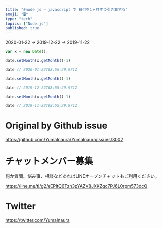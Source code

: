 ```yaml
---
title: "#node js – javascript で 日付を1ヶ月ずつ引き算する"
emoji: "🖥"
type: "tech"
topics: ["Node.js"]
published: true
---
```


2020-01-22 -> 2019-12-22 -> 2019-11-22

```js
var x = new Date();

date.setMonth(x.getMonth()-1)

date // 2020-01-22T08:55:29.971Z

date.setMonth(x.getMonth()-1)

date // 2019-12-22T08:55:29.971Z

date.setMonth(x.getMonth()-1)

date // 2019-11-22T08:55:29.971Z

```

# Original by Github issue

https://github.com/YumaInaura/YumaInaura/issues/3002








<!-- Update From Qiita API -->

# チャットメンバー募集


何か質問、悩み事、相談などあればLINEオープンチャットもご利用ください。

https://line.me/ti/g2/eEPltQ6Tzh3pYAZV8JXKZqc7PJ6L0rpm573dcQ





# Twitter


https://twitter.com/YumaInaura


<!-- Update From Qiita API -->


